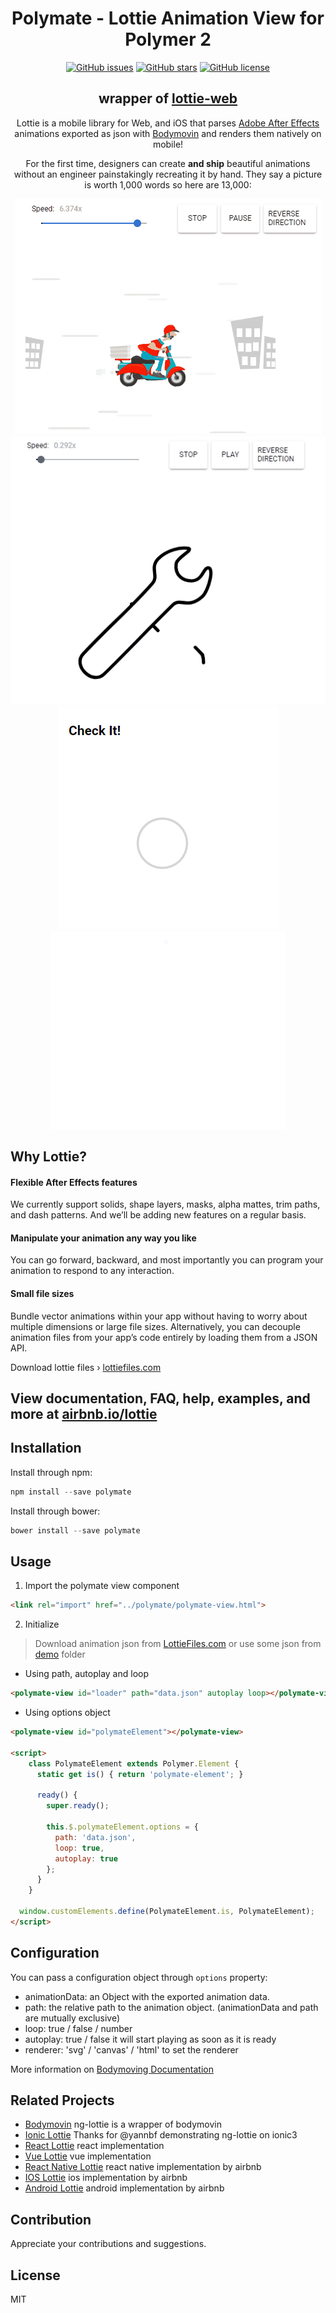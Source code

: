 <h1 align="center">
  Polymate - Lottie Animation View for Polymer 2
</h1>
<p align="center">
  <a href="https://github.com/AfterWebX/polymate/issues"><img src="https://camo.githubusercontent.com/0ace69e0fdebdcfc2721242595e876ecb96de266/68747470733a2f2f696d672e736869656c64732e696f2f6769746875622f6973737565732f4166746572576562582f706f6c796d6174652e737667" alt="GitHub issues" data-canonical-src="https://img.shields.io/github/issues/AfterWebX/polymate.svg" style="max-width:100%;"></a>
<a href="https://github.com/AfterWebX/polymate/stargazers"><img src="https://camo.githubusercontent.com/072e91a4db3a6570604993401009b06a80f95c98/68747470733a2f2f696d672e736869656c64732e696f2f6769746875622f73746172732f4166746572576562582f706f6c796d6174652e737667" alt="GitHub stars" data-canonical-src="https://img.shields.io/github/stars/AfterWebX/polymate.svg" style="max-width:100%;"></a>
<a href="https://raw.githubusercontent.com/AfterWebX/polymate/master/LICENSE" rel="nofollow"><img src="https://camo.githubusercontent.com/890acbdcb87868b382af9a4b1fac507b9659d9bf/68747470733a2f2f696d672e736869656c64732e696f2f62616467652f6c6963656e73652d4d49542d626c75652e737667" alt="GitHub license" data-canonical-src="https://img.shields.io/badge/license-MIT-blue.svg" style="max-width:100%;"></a>
</p>

<h2 align="center">
  wrapper of <a href="https://github.com/airbnb/lottie-web">lottie-web</a>
</h2>
<p align="center">
  Lottie is a mobile library for Web,  and iOS that parses <a href="http://www.adobe.com/products/aftereffects.html">Adobe After Effects</a> animations exported as json with <a href="https://github.com/airbnb/lottie-web">Bodymovin</a> and renders them natively on mobile!
</p>
<p align="center">
  For the first time, designers can create <b>and ship</b> beautiful animations without an engineer painstakingly recreating it by hand. They say a picture is worth 1,000 words so here are 13,000:
</p>

<p align="center" class="rich-diff-level-zero">
  <img src="/gifs/polymate-preview2.gif" alt="Example2">
  <img src="/gifs/polymate-preview1.gif" alt="Example3">
  <img src="/gifs/polymate-preview0.gif" alt="Example1">
  <img src="/gifs/polymate-preview4.gif" alt="Example4">
</p>

## Why Lottie?


#### Flexible After Effects features
We currently support solids, shape layers, masks, alpha mattes, trim paths, and dash patterns. And we’ll be adding new features on a regular basis.

#### Manipulate your animation any way you like
You can go forward, backward, and most importantly you can program your animation to respond to any interaction.

#### Small file sizes
Bundle vector animations within your app without having to worry about multiple dimensions or large file sizes. Alternatively, you can decouple animation files from your app’s code entirely by loading them from a JSON API.

Download lottie files › [lottiefiles.com](https://www.lottiefiles.com/)

## View documentation, FAQ, help, examples, and more at [airbnb.io/lottie](http://airbnb.io/lottie/)

## Installation

Install through npm:
```js
npm install --save polymate
```

Install through bower:
```js
bower install --save polymate
```

## Usage
1. Import the polymate view component
```html
<link rel="import" href="../polymate/polymate-view.html">
```
2. Initialize <polymate-view>
> Download animation json from [LottieFiles.com](https://www.lottiefiles.com/) or use some json from [demo](https://github.com/AfterWebX/polymate/tree/master/demo) folder

- Using path, autoplay and loop
```html
<polymate-view id="loader" path="data.json" autoplay loop></polymate-view>
```
- Using options object
```html
<polymate-view id="polymateElement"></polymate-view>

<script>
    class PolymateElement extends Polymer.Element {
      static get is() { return 'polymate-element'; }

      ready() {
        super.ready();

        this.$.polymateElement.options = {
          path: 'data.json',
          loop: true,
          autoplay: true
        };
      }
    }
  
  window.customElements.define(PolymateElement.is, PolymateElement);
</script>
```

## Configuration

You can pass a configuration object through `options` property:
* animationData: an Object with the exported animation data.
* path: the relative path to the animation object. (animationData and path are mutually exclusive)
* loop: true / false / number
* autoplay: true / false it will start playing as soon as it is ready
* renderer: 'svg' / 'canvas' / 'html' to set the renderer

More information on [Bodymoving Documentation](https://github.com/bodymovin/bodymovin)

## Related Projects

* [Bodymovin](https://github.com/bodymovin/bodymovin) ng-lottie is a wrapper of bodymovin
* [Ionic Lottie](https://github.com/yannbf/ionic-lottie) Thanks for @yannbf demonstrating ng-lottie on ionic3
* [React Lottie](https://github.com/chenqingspring/react-lottie) react implementation
* [Vue Lottie](https://github.com/chenqingspring/vue-lottie) vue implementation
* [React Native Lottie](https://github.com/airbnb/lottie-react-native) react native implementation by airbnb
* [IOS Lottie](https://github.com/airbnb/lottie-ios) ios implementation by airbnb
* [Android Lottie](https://github.com/airbnb/lottie-android) android implementation by airbnb

## Contribution

Appreciate your contributions and suggestions.

## License

MIT

